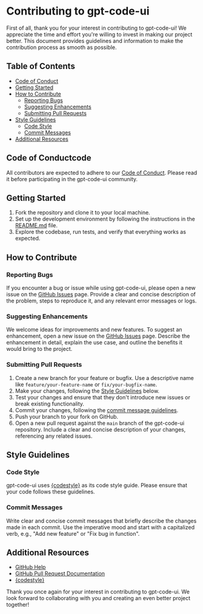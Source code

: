 # Contributing to gpt-code-ui

First of all, thank you for your interest in contributing to gpt-code-ui! We appreciate the time and effort you're willing to invest in making our project better. This document provides guidelines and information to make the contribution process as smooth as possible.

## Table of Contents

- [Code of Conduct](#code-of-conduct)
- [Getting Started](#getting-started)
- [How to Contribute](#how-to-contribute)
  - [Reporting Bugs](#reporting-bugs)
  - [Suggesting Enhancements](#suggesting-enhancements)
  - [Submitting Pull Requests](#submitting-pull-requests)
- [Style Guidelines](#style-guidelines)
  - [Code Style](#code-style)
  - [Commit Messages](#commit-messages)
- [Additional Resources](#additional-resources)

## Code of Conductcode

All contributors are expected to adhere to our [Code of Conduct](CODE_OF_CONDUCT.md). Please read it before participating in the gpt-code-ui community.

## Getting Started

1. Fork the repository and clone it to your local machine.
2. Set up the development environment by following the instructions in the [README.md](https://github.com/ricklamers/gpt-code-ui/tree/main/README.md) file.
3. Explore the codebase, run tests, and verify that everything works as expected.

## How to Contribute

### Reporting Bugs

If you encounter a bug or issue while using gpt-code-ui, please open a new issue on the [GitHub Issues](https://github.com/ricklamers/gpt-code-ui/issues) page. Provide a clear and concise description of the problem, steps to reproduce it, and any relevant error messages or logs.

### Suggesting Enhancements

We welcome ideas for improvements and new features. To suggest an enhancement, open a new issue on the [GitHub Issues](https://github.com/ricklamers/gpt-code-ui/issues) page. Describe the enhancement in detail, explain the use case, and outline the benefits it would bring to the project.

### Submitting Pull Requests

1. Create a new branch for your feature or bugfix. Use a descriptive name like `feature/your-feature-name` or `fix/your-bugfix-name`.
2. Make your changes, following the [Style Guidelines](#style-guidelines) below.
3. Test your changes and ensure that they don't introduce new issues or break existing functionality.
4. Commit your changes, following the [commit message guidelines](#commit-messages).
5. Push your branch to your fork on GitHub.
6. Open a new pull request against the `main` branch of the gpt-code-ui repository. Include a clear and concise description of your changes, referencing any related issues.

## Style Guidelines

### Code Style

gpt-code-ui uses [{codestyle}]({URLofCodestyle}) as its code style guide. Please ensure that your code follows these guidelines. 

### Commit Messages

Write clear and concise commit messages that briefly describe the changes made in each commit. Use the imperative mood and start with a capitalized verb, e.g., "Add new feature" or "Fix bug in function".

## Additional Resources

- [GitHub Help](https://help.github.com/)
- [GitHub Pull Request Documentation](https://docs.github.com/en/github/collaborating-with-issues-and-pull-requests)
- [{codestyle}]({URLofCodestyle})

Thank you once again for your interest in contributing to gpt-code-ui. We look forward to collaborating with you and creating an even better project together!

